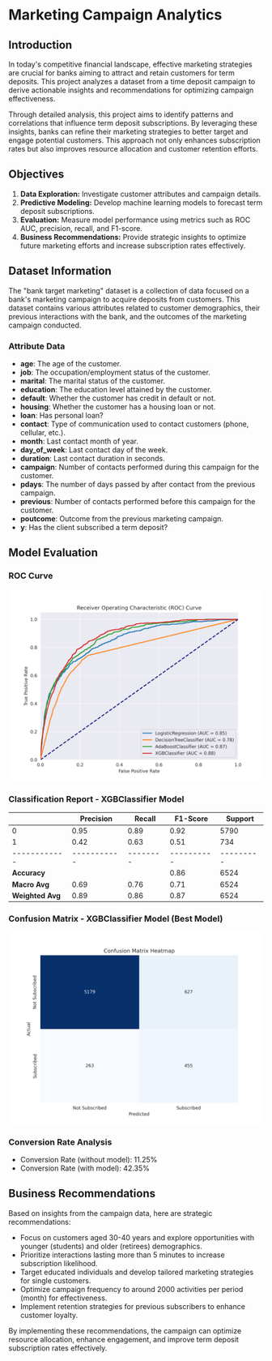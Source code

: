 # Marketing Campaign Analytics

## Introduction
In today's competitive financial landscape, effective marketing strategies are crucial for banks aiming to attract and retain customers for term deposits. This project analyzes a dataset from a time deposit campaign to derive actionable insights and recommendations for optimizing campaign effectiveness.

Through detailed analysis, this project aims to identify patterns and correlations that influence term deposit subscriptions. By leveraging these insights, banks can refine their marketing strategies to better target and engage potential customers. This approach not only enhances subscription rates but also improves resource allocation and customer retention efforts.

## Objectives
1. **Data Exploration:** Investigate customer attributes and campaign details.
2. **Predictive Modeling:** Develop machine learning models to forecast term deposit subscriptions.
3. **Evaluation:** Measure model performance using metrics such as ROC AUC, precision, recall, and F1-score.
4. **Business Recommendations:** Provide strategic insights to optimize future marketing efforts and increase subscription rates effectively.

## Dataset Information
The "bank target marketing" dataset is a collection of data focused on a bank's marketing campaign to acquire deposits from customers. This dataset contains various attributes related to customer demographics, their previous interactions with the bank, and the outcomes of the marketing campaign conducted.

### Attribute Data
- **age**: The age of the customer.
- **job**: The occupation/employment status of the customer.
- **marital**: The marital status of the customer.
- **education**: The education level attained by the customer.
- **default**: Whether the customer has credit in default or not.
- **housing**: Whether the customer has a housing loan or not.
- **loan**: Has personal loan?
- **contact**: Type of communication used to contact customers (phone, cellular, etc.).
- **month**: Last contact month of year.
- **day_of_week**: Last contact day of the week.
- **duration**: Last contact duration in seconds.
- **campaign**: Number of contacts performed during this campaign for the customer.
- **pdays**: The number of days passed by after contact from the previous campaign.
- **previous**: Number of contacts performed before this campaign for the customer.
- **poutcome**: Outcome from the previous marketing campaign.
- **y**: Has the client subscribed a term deposit?

## Model Evaluation
### ROC Curve
<img src="assets/roc_curve.png" alt="ROC Curve" width="800">

### Classification Report - XGBClassifier Model
|            | Precision | Recall | F1-Score | Support |
|------------|-----------|--------|----------|---------|
| 0          | 0.95      | 0.89   | 0.92     | 5790    |
| 1          | 0.42      | 0.63   | 0.51     | 734     |
|------------|-----------|--------|----------|---------|
| **Accuracy**|           |        | 0.86     | 6524    |
| **Macro Avg**| 0.69      | 0.76   | 0.71     | 6524    |
| **Weighted Avg**| 0.89  | 0.86   | 0.87     | 6524    |

### Confusion Matrix - XGBClassifier Model (Best Model)
<img src="assets/confusion_matrix.png" alt="Confusion Matrix" width="800">

### Conversion Rate Analysis
- Conversion Rate (without model): 11.25%
- Conversion Rate (with model): 42.35%

## Business Recommendations
Based on insights from the campaign data, here are strategic recommendations:
- Focus on customers aged 30-40 years and explore opportunities with younger (students) and older (retirees) demographics.
- Prioritize interactions lasting more than 5 minutes to increase subscription likelihood.
- Target educated individuals and develop tailored marketing strategies for single customers.
- Optimize campaign frequency to around 2000 activities per period (month) for effectiveness.
- Implement retention strategies for previous subscribers to enhance customer loyalty.

By implementing these recommendations, the campaign can optimize resource allocation, enhance engagement, and improve term deposit subscription rates effectively.
